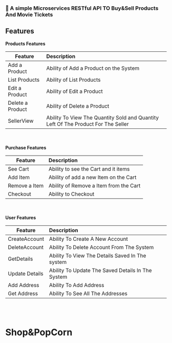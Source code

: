 ### :handbag: A simple Microservices RESTful API TO Buy&Sell Products And Movie Tickets


## Features

<b>Products Features</b>

| Feature  | Description  |
|----------|:-------------|
| Add a Product | Ability of Add a Product on the System |
| List Products | Ability of List Products |
| Edit a Product | Ability of Edit a Product |
| Delete a Product | Ability of Delete a Product |
| SellerView | Ability To View The Quantity Sold and Quantity Left Of The Product For The Seller |


<br> </br>
<b>Purchase Features</b>

| Feature  | Description  |
|----------|:-------------|
| See Cart | Ability to see the Cart and it items |
| Add Item | Ability of add a new Item on the Cart |
| Remove a Item | Ability of Remove a Item from the Cart |
| Checkout | Ability to Checkout |

<br></br>
<b>User Features</b>

| Feature  | Description  |
|----------|:-------------|
| CreateAccount | Ability To Create A New Account |
| DeleteAccount | Ability To Delete Account From The System |
| GetDetails | Ability To View The Details Saved In The system |
| Update Details | Ability To Update The Saved Details In The System |
| Add Address | Ability To Add Address |
| Get Address | Ability To See All The  Addresses |

<br></br>

# Shop&PopCorn

